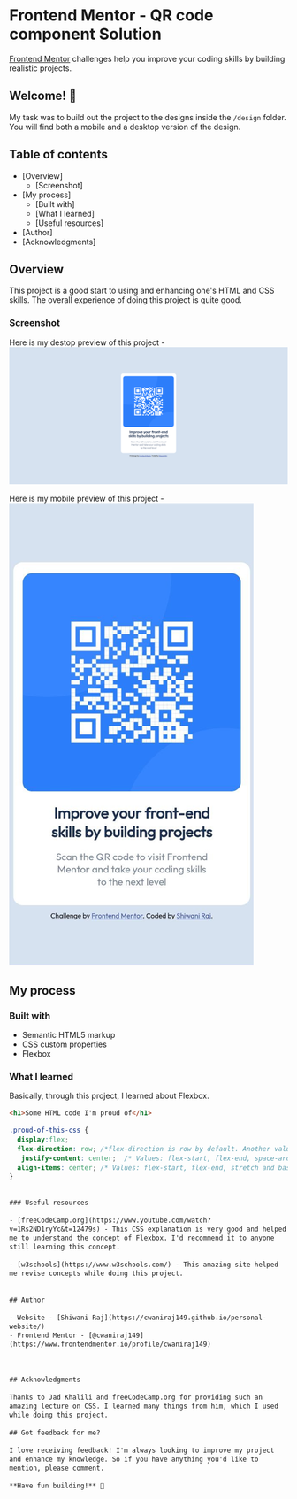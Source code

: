 # Frontend Mentor - QR code component Solution
[Frontend Mentor](https://www.frontendmentor.io) challenges help you improve your coding skills by building realistic projects.

## Welcome! 👋 

My task was to build out the project to the designs inside the `/design` folder. You will find both a mobile and a desktop version of the design. 


## Table of contents

- [Overview]
  - [Screenshot]
- [My process]
  - [Built with]
  - [What I learned]
  - [Useful resources]
- [Author]
- [Acknowledgments]

## Overview
This project is a good start to using and enhancing one's HTML and CSS skills. The overall experience of doing this project is quite good.

### Screenshot
Here is my destop preview of this project - 
![Design preview for the QR code component coding challenge](./design/desktop-preview.png)

Here is my mobile preview of this project - 
![Design preview for the QR code component coding challenge](./design/mobile-preview.PNG)

## My process

### Built with

- Semantic HTML5 markup
- CSS custom properties
- Flexbox


### What I learned

Basically, through this project, I learned about Flexbox.

```html
<h1>Some HTML code I'm proud of</h1>
```
```css
.proud-of-this-css {
  display:flex;
  flex-direction: row; /*flex-direction is row by default. Another value is column.*/
   justify-content: center;  /* Values: flex-start, flex-end, space-around and space-between. */
  align-items: center; /* Values: flex-start, flex-end, stretch and baseline */
}
```
```

### Useful resources

- [freeCodeCamp.org](https://www.youtube.com/watch?v=1Rs2ND1ryYc&t=12479s) - This CSS explanation is very good and helped me to understand the concept of Flexbox. I'd recommend it to anyone still learning this concept.

- [w3schools](https://www.w3schools.com/) - This amazing site helped me revise concepts while doing this project.


## Author

- Website - [Shiwani Raj](https://cwaniraj149.github.io/personal-website/)
- Frontend Mentor - [@cwaniraj149](https://www.frontendmentor.io/profile/cwaniraj149)



## Acknowledgments

Thanks to Jad Khalili and freeCodeCamp.org for providing such an amazing lecture on CSS. I learned many things from him, which I used while doing this project.

## Got feedback for me?

I love receiving feedback! I'm always looking to improve my project and enhance my knowledge. So if you have anything you'd like to mention, please comment.

**Have fun building!** 🚀

